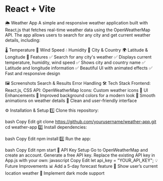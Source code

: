 # React + Vite

🌦️ Weather App
A simple and responsive weather application built with React.js that fetches real-time weather data using the OpenWeatherMap API. The app allows users to search for any city and get current weather details, including:

🌡️ Temperature
💨 Wind Speed
💧 Humidity
📍 City & Country
🌍 Latitude & Longitude
🚀 Features
✅ Search for any city's weather
✅ Displays current temperature, humidity, wind speed
✅ Shows city and country name
✅ Latitude and longitude information
✅ Beautiful UI with animated effects
✅ Fast and responsive design

🖼️ Screenshots
Search & Results	Error Handling
🛠️ Tech Stack
Frontend: React.js, CSS
API: OpenWeatherMap
Icons: Custom weather icons
🎨 UI Enhancements
🔹 Improved background colors for a modern look
🔹 Smooth animations on weather details
🔹 Clean and user-friendly interface

⚙️ Installation & Setup
1️⃣ Clone this repository:

bash
Copy
Edit
git clone https://github.com/yourusername/weather-app.git
cd weather-app
2️⃣ Install dependencies:

bash
Copy
Edit
npm install
3️⃣ Run the app:

bash
Copy
Edit
npm start
🔑 API Key Setup
Go to OpenWeatherMap and create an account.
Generate a free API key.
Replace the existing API key in App.js with your own:
javascript
Copy
Edit
let api_key = "YOUR_API_KEY";
💡 Future Improvements
📊 Add a 5-day forecast feature
📌 Show user’s current location weather
🎨 Implement dark mode support

